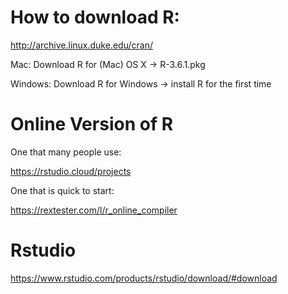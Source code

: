 # How to download R:

http://archive.linux.duke.edu/cran/

Mac: Download R for (Mac) OS X -> R-3.6.1.pkg

Windows: Download R for Windows ->  install R for the first time

# Online Version of R 

One that many people use:

https://rstudio.cloud/projects

One that is quick to start:

https://rextester.com/l/r_online_compiler

# Rstudio

https://www.rstudio.com/products/rstudio/download/#download



